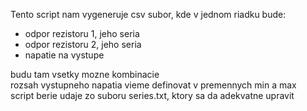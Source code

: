 Tento script nam vygeneruje csv subor, kde v jednom riadku bude:
- odpor rezistoru 1, jeho seria 
- odpor rezistoru 2, jeho seria
- napatie na vystupe

budu tam vsetky mozne kombinacie  
rozsah vystupneho napatia vieme definovat v premennych min a max  
script berie udaje zo suboru series.txt, ktory sa da adekvatne upravit

